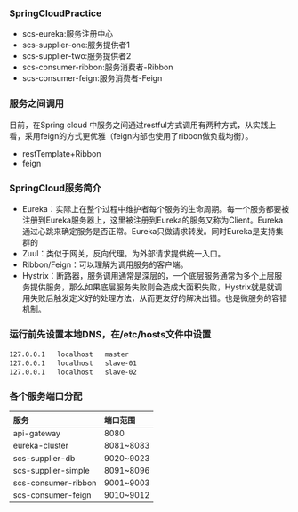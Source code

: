 ### SpringCloudPractice
- scs-eureka:服务注册中心
- scs-supplier-one:服务提供者1
- scs-supplier-two:服务提供者2
- scs-consumer-ribbon:服务消费者-Ribbon
- scs-consumer-feign:服务消费者-Feign

### 服务之间调用
目前，在Spring cloud 中服务之间通过restful方式调用有两种方式，从实践上看，采用feign的方式更优雅（feign内部也使用了ribbon做负载均衡）。 
- restTemplate+Ribbon 
- feign

### SpringCloud服务简介
[^_^]: ![](http://img.blog.csdn.net/20161122094129037)
![](/static/scs.jpg)

- Eureka：实际上在整个过程中维护者每个服务的生命周期。每一个服务都要被注册到Eureka服务器上，这里被注册到Eureka的服务又称为Client。Eureka通过心跳来确定服务是否正常。Eureka只做请求转发。同时Eureka是支持集群的
- Zuul：类似于网关，反向代理。为外部请求提供统一入口。 
- Ribbon/Feign：可以理解为调用服务的客户端。 
- Hystrix：断路器，服务调用通常是深层的，一个底层服务通常为多个上层服务提供服务，那么如果底层服务失败则会造成大面积失败，Hystrix就是就调用失败后触发定义好的处理方法，从而更友好的解决出错。也是微服务的容错机制。

### 运行前先设置本地DNS，在/etc/hosts文件中设置
```
127.0.0.1	localhost	master
127.0.0.1	localhost	slave-01
127.0.0.1	localhost	slave-02
```

### 各个服务端口分配
|服务|端口范围|
|:--------|:--------|
|api-gateway|8080|
|eureka-cluster|8081~8083|
|scs-supplier-db|9020~9023|
|scs-supplier-simple|8091~8096|
|scs-consumer-ribbon|9001~9003|
|scs-consumer-feign|9010~9012|
